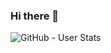 ### Hi there 👋

<!--
**kfields/kfields** is a ✨ _special_ ✨ repository because its `README.md` (this file) appears on your GitHub profile.

Here are some ideas to get you started:

- 🔭 I’m currently working on ...
- 🌱 I’m currently learning ...
- 👯 I’m looking to collaborate on ...
- 🤔 I’m looking for help with ...
- 💬 Ask me about ...
- 📫 How to reach me: ...
- 😄 Pronouns: ...
- ⚡ Fun fact: ...
-->

![GitHub - User Stats](https://github-readme-stats.vercel.app/api?username=kfields&theme=radical&show_icons=true)
<!--![GitHub - Language Stats](https://github-readme-stats.vercel.app/api/top-langs/?username=einarf&theme=radical&show_icons=true)-->
